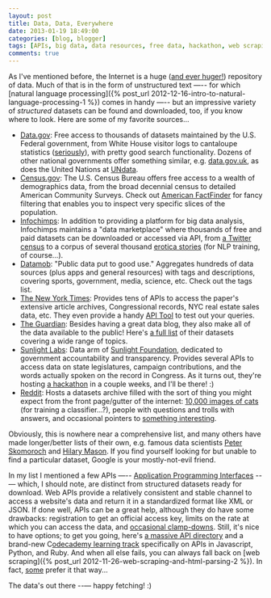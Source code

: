 ```yaml
---
layout: post
title: Data, Data, Everywhere
date: 2013-01-19 18:49:00
categories: [blog, blogger]
tags: [APIs, big data, data resources, free data, hackathon, web scraping]
comments: true
---
```


As I've mentioned before, the Internet is a huge ([and ever huger!](http://www.visualnews.com/2012/06/19/how-much-data-created-every-minute/?view=infographic)) repository of data. Much of that is in the form of unstructured text —-- for which [natural language processing]({% post_url 2012-12-16-intro-to-natural-language-processing-1 %}) comes in handy —-- but an impressive variety of _structured_ datasets can be found and downloaded, too, if you know where to look. Here are some of my favorite sources...

- [Data.gov](http://www.data.gov/): Free access to thousands of datasets maintained by the U.S. Federal government, from White House visitor logs to cantaloupe statistics ([seriously](https://explore.data.gov/Agriculture/U-S-Cantaloup-Statistics/ehce-fcmx)), with pretty good search functionality. Dozens of other national governments offer something similar, e.g. [data.gov.uk](http://www.data.gov.uk/), as does the United Nations at [UNdata](http://data.un.org/).
- [Census.gov](http://www.census.gov/): The U.S. Census Bureau offers free access to a wealth of demographics data, from the broad decennial census to detailed American Community Surveys. Check out [American FactFinder](http://factfinder2.census.gov/faces/nav/jsf/pages/index.xhtml) for fancy filtering that enables you to inspect very specific slices of the population.
- [Infochimps](http://www.infochimps.com/): In addition to providing a platform for big data analysis, Infochimps maintains a "data marketplace" where thousands of free and paid datasets can be downloaded or accessed via API, from [a Twitter census](http://www.infochimps.com/collections/twitter-census) to a corpus of several thousand [erotica stories](http://www.infochimps.com/datasets/corpus-of-erotica-stories) (for NLP training, of course...).
- [Datamob](http://datamob.org/): "Public data put to good use." Aggregates hundreds of data sources (plus apps and general resources) with tags and descriptions, covering sports, government, media, science, etc. Check out the tags list.
- [The New York Times](http://developer.nytimes.com/page): Provides tens of APIs to access the paper's extensive article archives, Congressional records, NYC real estate sales data, etc. They even provide a handy [API Tool](http://prototype.nytimes.com/gst/apitool/index.html) to test out your queries.
- [The Guardian](http://www.guardian.co.uk/data): Besides having a great data blog, they also make all of the data available to the public! Here's [a full list](http://www.guardian.co.uk/news/datablog/interactive/2013/jan/14/all-our-datasets-index) of their datasets covering a wide range of topics.
- [Sunlight Labs](http://services.sunlightlabs.com/): Data arm of [Sunlight Foundation](http://sunlightfoundation.com/), dedicated to government accountability and transparency. Provides several APIs to access data on state legislatures, campaign contributions, and the words actually spoken on the record in Congress. As it turns out, they're hosting [a hackathon](http://sunlightfoundation.com/blog/2013/01/04/register-now-for-big-money-big-data-and-you-datafest-hackathon-feb-2-3-2013/) in a couple weeks, and I'll be there! :)
- [Reddit](http://www.reddit.com/r/datasets/): Hosts a datasets archive filled with the sort of thing you might expect from the front page/gutter of the internet: [10,000 images of cats](http://137.189.35.203/WebUI/CatDatabase/catData.html) (for training a classifier...?), people with questions and trolls with answers, and occasional pointers to [something interesting](http://www.nohomophobes.com/#!/today/).

Obviously, this is nowhere near a comprehensive list, and many others have made longer/better lists of their own, e.g. famous data scientists [Peter Skomoroch](http://www.datawrangling.com/some-datasets-available-on-the-web) and [Hilary Mason](http://bitly.com/bundles/hmason/1). If you find yourself looking for but unable to find a particular dataset, Google is your mostly-not-evil friend.

In my list I mentioned a few APIs —-- [Application Programming Interfaces](http://en.wikipedia.org/wiki/Application_programming_interface#Web_APIs) --— which, I should note, are distinct from structured datasets ready for download. Web APIs provide a relatively consistent and stable channel to access a website's data and return it in a standardized format like XML or JSON. If done well, APIs can be a great help, although they do have some drawbacks: registration to get an official access key, limits on the rate at which you can access the data, and [occasional clamp-downs](http://gigaom.com/2012/07/09/dont-use-that-open-api-it-could-be-a-trap/). Still, it's nice to have options; to get you going, here's [a massive API directory](http://www.programmableweb.com/apis/directory) and a brand-new C[odecademy learning track](http://www.codecademy.com/tracks/apis) specifically on APIs in Javascript, Python, and Ruby. And when all else fails, you can always fall back on [web scraping]({% post_url 2012-11-26-web-scraping-and-html-parsing-2 %}). In fact, [some](http://blog.hartleybrody.com/web-scraping/) prefer it that way...

The data's out there --— happy fetching! :)

